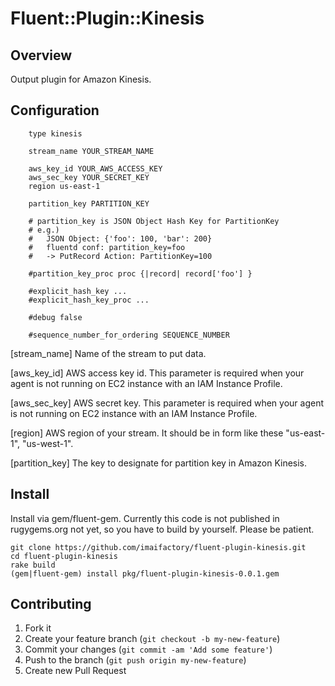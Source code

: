 # Fluent::Plugin::Kinesis

## Overview

Output plugin for Amazon Kinesis.

## Configuration
```
    type kinesis

    stream_name YOUR_STREAM_NAME

    aws_key_id YOUR_AWS_ACCESS_KEY
    aws_sec_key YOUR_SECRET_KEY
    region us-east-1

    partition_key PARTITION_KEY

    # partition_key is JSON Object Hash Key for PartitionKey
    # e.g.)
    #   JSON Object: {'foo': 100, 'bar': 200}
    #   fluentd conf: partition_key=foo
    #   -> PutRecord Action: PartitionKey=100

    #partition_key_proc proc {|record| record['foo'] }

    #explicit_hash_key ...
    #explicit_hash_key_proc ...

    #debug false

    #sequence_number_for_ordering SEQUENCE_NUMBER
```
[stream_name] Name of the stream to put data.

[aws_key_id] AWS access key id. This parameter is required when your agent is not running on EC2 instance with an IAM Instance Profile.

[aws_sec_key] AWS secret key. This parameter is required when your agent is not running on EC2 instance with an IAM Instance Profile.

[region] AWS region of your stream. It should be in form like these "us-east-1", "us-west-1".

[partition_key] The key to designate for partition key in Amazon Kinesis.

## Install
Install via gem/fluent-gem. Currently this code is not published in rugygems.org not yet, so you have to build by yourself.
Please be patient.
```
git clone https://github.com/imaifactory/fluent-plugin-kinesis.git
cd fluent-plugin-kinesis
rake build
(gem|fluent-gem) install pkg/fluent-plugin-kinesis-0.0.1.gem
```


## Contributing

1. Fork it
2. Create your feature branch (`git checkout -b my-new-feature`)
3. Commit your changes (`git commit -am 'Add some feature'`)
4. Push to the branch (`git push origin my-new-feature`)
5. Create new Pull Request
